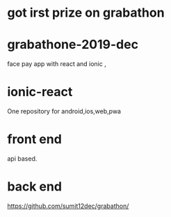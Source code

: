 
# got irst prize on grabathon

# grabathone-2019-dec
face pay app with react and ionic , 

# ionic-react
One repository for android,ios,web,pwa

# front end 
api based.

# back end
https://github.com/sumit12dec/grabathon/
